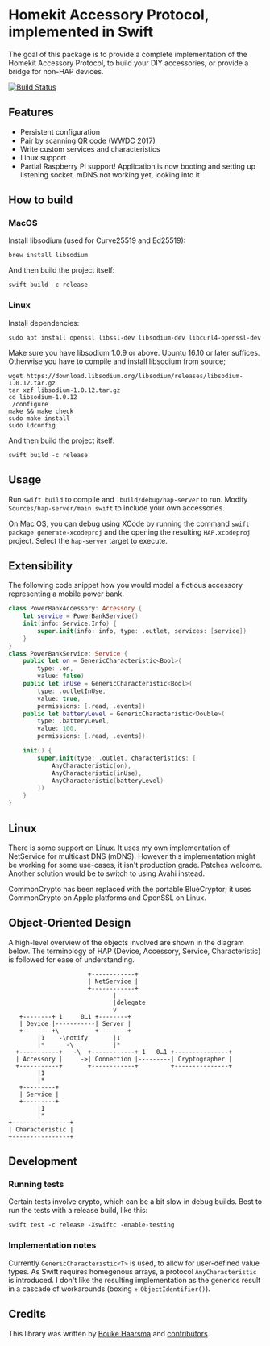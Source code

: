 Homekit Accessory Protocol, implemented in Swift
================================================

The goal of this package is to provide a complete implementation of the Homekit Accessory Protocol, to build your DIY accessories, or provide a bridge for non-HAP devices.

[![Build Status](https://travis-ci.org/Bouke/HAP.svg?branch=master)](https://travis-ci.org/Bouke/HAP)

## Features

* Persistent configuration
* Pair by scanning QR code (WWDC 2017)
* Write custom services and characteristics
* Linux support
* Partial Raspberry Pi support! Application is now booting and setting up listening socket. mDNS not working yet, looking into it.

## How to build

### MacOS

Install libsodium (used for Curve25519 and Ed25519):

    brew install libsodium

And then build the project itself:

    swift build -c release

### Linux

Install dependencies:

    sudo apt install openssl libssl-dev libsodium-dev libcurl4-openssl-dev

Make sure you have libsodium 1.0.9 or above. Ubuntu 16.10 or later suffices.
Otherwise you have to compile and install libsodium from source;

    wget https://download.libsodium.org/libsodium/releases/libsodium-1.0.12.tar.gz
    tar xzf libsodium-1.0.12.tar.gz
    cd libsodium-1.0.12
    ./configure
    make && make check
    sudo make install
    sudo ldconfig

And then build the project itself:

    swift build -c release

## Usage

Run ``swift build`` to compile and ``.build/debug/hap-server`` to run. Modify ``Sources/hap-server/main.swift`` to include your own accessories.

On Mac OS, you can debug using XCode by running the command ``swift package generate-xcodeproj`` and the opening the resulting ``HAP.xcodeproj`` project. Select the ``hap-server`` target to execute.

## Extensibility

The following code snippet how you would model a fictious accessory
representing a mobile power bank.

```swift
class PowerBankAccessory: Accessory {
    let service = PowerBankService()
    init(info: Service.Info) {
        super.init(info: info, type: .outlet, services: [service])
    }
}
class PowerBankService: Service {
    public let on = GenericCharacteristic<Bool>(
        type: .on,
        value: false)
    public let inUse = GenericCharacteristic<Bool>(
        type: .outletInUse,
        value: true,
        permissions: [.read, .events])
    public let batteryLevel = GenericCharacteristic<Double>(
        type: .batteryLevel,
        value: 100,
        permissions: [.read, .events])

    init() {
        super.init(type: .outlet, characteristics: [
            AnyCharacteristic(on),
            AnyCharacteristic(inUse),
            AnyCharacteristic(batteryLevel)
        ])
    }
}
```

## Linux

There is some support on Linux. It uses my own implementation of NetService
for multicast DNS (mDNS). However this implementation might be working for
some use-cases, it isn't production grade. Patches welcome. Another solution
would be to switch to using Avahi instead.

CommonCrypto has been replaced with the portable BlueCryptor; it uses CommonCrypto on Apple platforms and OpenSSL on Linux.

## Object-Oriented Design

A high-level overview of the objects involved are shown in the diagram below.
The terminology of HAP (Device, Accessory, Service, Characteristic) is
followed for ease of understanding.

                          +------------+
                          | NetService |
                          +------------+
                                 |
                                 |delegate
                                 v
       +--------+ 1     0…1 +--------+
       | Device |-----------| Server |
       +--------+\          +--------+
            |1    -\notify       |1
            |*      -\           |*
      +-----------+   -\  +------------+ 1   0…1 +---------------+
      | Accessory |     ->| Connection |---------| Cryptographer |
      +-----------+       +------------+         +---------------+
            |1
            |*
       +---------+
       | Service |
       +---------+
            |1
            |*
    +----------------+
    | Characteristic |
    +----------------+

## Development

### Running tests

Certain tests involve crypto, which can be a bit slow in debug builds. Best to
run the tests with a release build, like this:

    swift test -c release -Xswiftc -enable-testing

### Implementation notes

Currently ``GenericCharacteristic<T>`` is used, to allow for user-defined value types. As Swift requires homegenous arrays, a protocol ``AnyCharacteristic`` is introduced. I don't like the resulting implementation as the generics result in a cascade of workarounds (boxing + ``ObjectIdentifier()``).

## Credits

This library was written by [Bouke Haarsma](https://twitter.com/BoukeHaarsma)
and [contributors][0].

[0]: https://github.com/Bouke/HAP/graphs/contributors
